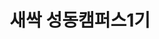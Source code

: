 ---
layout: list
title: 새싹 성동캠퍼스1기
slug: sesac
description: >
  새싹 성동캠퍼스 1기 클라우드 기반의 모빌리티 보안 융합 과정 수강생
sitemap: false
---